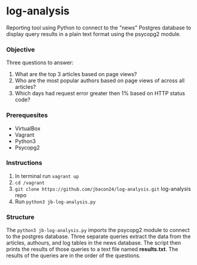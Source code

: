 # log-analysis
Reporting tool using Python to connect to the "news" Postgres database to display query results in a plain text format using the psycopg2 module. 

### Objective
Three questions to answer:
1. What are the top 3 articles based on page views?
2. Who are the most popular authors based on page views of across all articles?
3. Which days had request error greater then 1% based on HTTP status code?

### Prerequesites
* VirtualBox
* Vagrant
* Python3
* Psycopg2

### Instructions
1. In terminal run ```vagrant up```
2. ```cd /vagrant```
3. ```git clone https://github.com/jbacon24/log-analysis.git``` log-analysis repo
4. Run ```python3 jb-log-analysis.py```

### Structure
The ```python3 jb-log-analysis.py``` imports the psycopg2 module to connect to the postgres database. Three separate queries extract the data from the articles, authours, and log tables in the news database. The script then prints the results of those queries to a text file named **results.txt**. The results of the queries are in the order of the questions.
